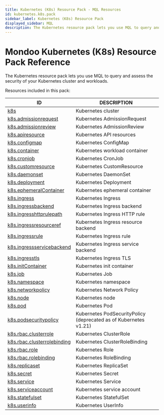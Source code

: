 ```yaml
---
title: Kubernetes (K8s) Resource Pack - MQL Resources
id: kubernetes.k8s.pack
sidebar_label: Kubernetes (K8s) Resource Pack
displayed_sidebar: MQL
description: The Kubernetes resource pack lets you use MQL to query and assess the security of your Kubernetes cluster and workloads.
---
```


# Mondoo Kubernetes (K8s) Resource Pack Reference

The Kubernetes resource pack lets you use MQL to query and assess the security of your Kubernetes cluster and workloads.

Resources included in this pack:

| ID                                                            | DESCRIPTION                                                      |
| ------------------------------------------------------------- | ---------------------------------------------------------------- |
| [k8s](k8s.md)                                                 | Kubernetes cluster                                               |
| [k8s.admissionrequest](k8s.admissionrequest.md)               | Kubernetes AdmissionRequest                                      |
| [k8s.admissionreview](k8s.admissionreview.md)                 | Kubernetes AdmissionReview                                       |
| [k8s.apiresource](k8s.apiresource.md)                         | Kubernetes API resources                                         |
| [k8s.configmap](k8s.configmap.md)                             | Kubernetes ConfigMap                                             |
| [k8s.container](k8s.container.md)                             | Kubernetes workload container                                    |
| [k8s.cronjob](k8s.cronjob.md)                                 | Kubernetes CronJob                                               |
| [k8s.customresource](k8s.customresource.md)                   | Kubernetes CustomResource                                        |
| [k8s.daemonset](k8s.daemonset.md)                             | Kubernetes DaemonSet                                             |
| [k8s.deployment](k8s.deployment.md)                           | Kubernetes Deployment                                            |
| [k8s.ephemeralContainer](k8s.ephemeralcontainer.md)           | Kubernetes ephemeral container                                   |
| [k8s.ingress](k8s.ingress.md)                                 | Kubernetes Ingress                                               |
| [k8s.ingressbackend](k8s.ingressbackend.md)                   | Kubernetes Ingress backend                                       |
| [k8s.ingresshttprulepath](k8s.ingresshttprulepath.md)         | Kubernetes Ingress HTTP rule                                     |
| [k8s.ingressresourceref](k8s.ingressresourceref.md)           | Kubernetes Ingress resource backend                              |
| [k8s.ingressrule](k8s.ingressrule.md)                         | Kubernetes Ingress rule                                          |
| [k8s.ingressservicebackend](k8s.ingressservicebackend.md)     | Kubernetes Ingress service backend                               |
| [k8s.ingresstls](k8s.ingresstls.md)                           | Kubernetes Ingress TLS                                           |
| [k8s.initContainer](k8s.initcontainer.md)                     | Kubernetes init container                                        |
| [k8s.job](k8s.job.md)                                         | Kubernetes Job                                                   |
| [k8s.namespace](k8s.namespace.md)                             | Kubernetes namespace                                             |
| [k8s.networkpolicy](k8s.networkpolicy.md)                     | Kubernetes Network Policy                                        |
| [k8s.node](k8s.node.md)                                       | Kubernetes node                                                  |
| [k8s.pod](k8s.pod.md)                                         | Kubernetes Pod                                                   |
| [k8s.podsecuritypolicy](k8s.podsecuritypolicy.md)             | Kubernetes PodSecurityPolicy (deprecated as of Kubernetes v1.21) |
| [k8s.rbac.clusterrole](k8s.rbac.clusterrole.md)               | Kubernetes ClusterRole                                           |
| [k8s.rbac.clusterrolebinding](k8s.rbac.clusterrolebinding.md) | Kubernetes ClusterRoleBinding                                    |
| [k8s.rbac.role](k8s.rbac.role.md)                             | Kubernetes Role                                                  |
| [k8s.rbac.rolebinding](k8s.rbac.rolebinding.md)               | Kubernetes RoleBinding                                           |
| [k8s.replicaset](k8s.replicaset.md)                           | Kubernetes ReplicaSet                                            |
| [k8s.secret](k8s.secret.md)                                   | Kubernetes Secret                                                |
| [k8s.service](k8s.service.md)                                 | Kubernetes Service                                               |
| [k8s.serviceaccount](k8s.serviceaccount.md)                   | Kubernetes service account                                       |
| [k8s.statefulset](k8s.statefulset.md)                         | Kubernetes StatefulSet                                           |
| [k8s.userinfo](k8s.userinfo.md)                               | Kubernetes UserInfo                                              |
